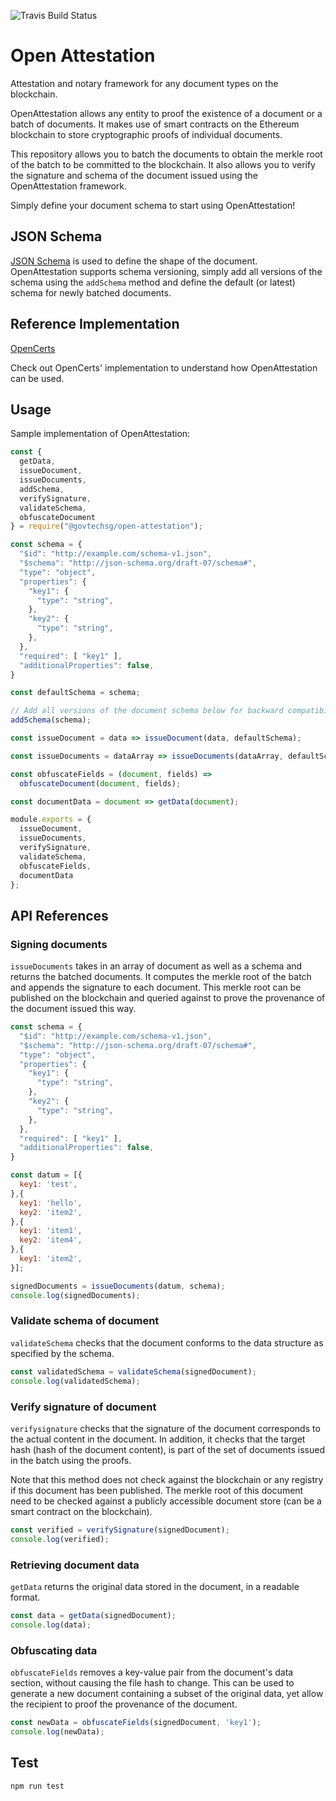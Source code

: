 ![Travis Build Status](https://travis-ci.org/OpenCerts/open-attestation.svg?branch=master)

# Open Attestation

Attestation and notary framework for any document types on the blockchain. 

OpenAttestation allows any entity to proof the existence of a document or a batch of documents. It makes use of smart contracts on the Ethereum blockchain to store cryptographic proofs of individual documents. 

This repository allows you to batch the documents to obtain the merkle root of the batch to be committed to the blockchain. It also allows you to verify the signature and schema of the document issued using the OpenAttestation framework. 

Simply define your document schema to start using OpenAttestation!

## JSON Schema

[JSON Schema](http://json-schema.org/) is used to define the shape of the document. OpenAttestation supports schema versioning, simply add all versions of the schema using the `addSchema` method and define the default (or latest) schema for newly batched documents.

## Reference Implementation

[OpenCerts](https://github.com/GovTechSG/open-certificate)

Check out OpenCerts' implementation to understand how OpenAttestation can be used.

## Usage

Sample implementation of OpenAttestation:

```js
const {
  getData,
  issueDocument,
  issueDocuments,
  addSchema,
  verifySignature,
  validateSchema,
  obfuscateDocument
} = require("@govtechsg/open-attestation");

const schema = {
  "$id": "http://example.com/schema-v1.json",
  "$schema": "http://json-schema.org/draft-07/schema#",
  "type": "object",
  "properties": {
    "key1": {
      "type": "string",
    },
    "key2": {
      "type": "string",
    },
  },
  "required": [ "key1" ],
  "additionalProperties": false,
}

const defaultSchema = schema;

// Add all versions of the document schema below for backward compatibility
addSchema(schema);

const issueDocument = data => issueDocument(data, defaultSchema);

const issueDocuments = dataArray => issueDocuments(dataArray, defaultSchema);

const obfuscateFields = (document, fields) =>
  obfuscateDocument(document, fields);

const documentData = document => getData(document);

module.exports = {
  issueDocument,
  issueDocuments,
  verifySignature,
  validateSchema,
  obfuscateFields,
  documentData
};

```

## API References

### Signing documents

`issueDocuments` takes in an array of document as well as a schema and returns the batched documents. It computes the merkle root of the batch and appends the signature to each document. This merkle root can be published on the blockchain and queried against to prove the provenance of the document issued this way. 

```js
const schema = {
  "$id": "http://example.com/schema-v1.json",
  "$schema": "http://json-schema.org/draft-07/schema#",
  "type": "object",
  "properties": {
    "key1": {
      "type": "string",
    },
    "key2": {
      "type": "string",
    },
  },
  "required": [ "key1" ],
  "additionalProperties": false,
}

const datum = [{
  key1: 'test',
},{
  key1: 'hello',
  key2: 'item2',
},{
  key1: 'item1',
  key2: 'item4',
},{
  key1: 'item2',
}];

signedDocuments = issueDocuments(datum, schema);
console.log(signedDocuments);
```

### Validate schema of document

`validateSchema` checks that the document conforms to the data structure as specified by the schema. 

```js
const validatedSchema = validateSchema(signedDocument);
console.log(validatedSchema);
```

### Verify signature of document

`verifysignature` checks that the signature of the document corresponds to the actual content in the document. In addition, it checks that the target hash (hash of the document content), is part of the set of documents issued in the batch using the proofs.

Note that this method does not check against the blockchain or any registry if this document has been published. The merkle root of this document need to be checked against a publicly accessible document store (can be a smart contract on the blockchain).

```js
const verified = verifySignature(signedDocument);
console.log(verified);
```

### Retrieving document data

`getData` returns the original data stored in the document, in a readable format.

```js
const data = getData(signedDocument);
console.log(data);
```

### Obfuscating data

`obfuscateFields` removes a key-value pair from the document's data section, without causing the file hash to change. This can be used to generate a new document containing a subset of the original data, yet allow the recipient to proof the provenance of the document. 

```js
const newData = obfuscateFields(signedDocument, 'key1');
console.log(newData);
```


## Test

```
npm run test
```
